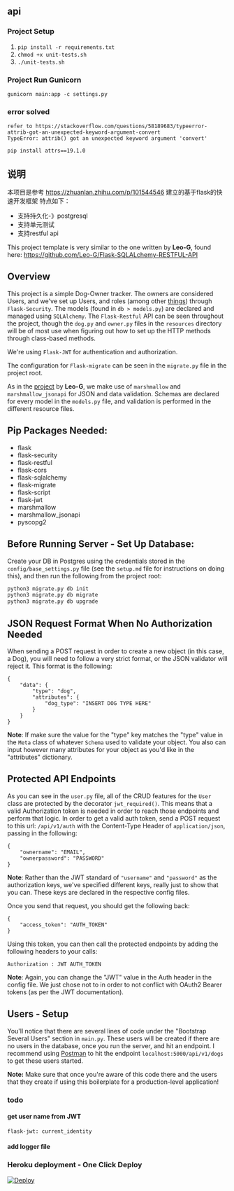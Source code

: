 ## api

### Project Setup

1. `pip install -r requirements.txt`
2. `chmod +x unit-tests.sh`
3. `./unit-tests.sh`

### Project Run Gunicorn
```
gunicorn main:app -c settings.py
```

### error solved
```
refer to https://stackoverflow.com/questions/58189683/typeerror-attrib-got-an-unexpected-keyword-argument-convert
TypeError: attrib() got an unexpected keyword argument 'convert'

pip install attrs==19.1.0
```

## 说明
本项目是参考 https://zhuanlan.zhihu.com/p/101544546 建立的基于flask的快速开发框架
特点如下：
* 支持持久化-》postgresql
* 支持单元测试
* 支持restful api

This project template is very similar to the one written by **Leo-G**, found here: https://github.com/Leo-G/Flask-SQLALchemy-RESTFUL-API

## Overview

This project is a simple Dog-Owner tracker. The owners are considered Users, and we've set up Users, and roles (among other [things](https://pythonhosted.org/Flask-Security/features.html)) through ```Flask-Security```. The models (found in ```db > models.py```) are declared and managed using ```SQLAlchemy```. The ```Flask-Restful``` API can be seen throughout the project, though the ```dog.py``` and ```owner.py``` files in the ```resources``` directory will be of most use when figuring out how to set up the HTTP methods through class-based methods.

We're using ```Flask-JWT``` for authentication and authorization.

The configuration for ```Flask-migrate``` can be seen in the ```migrate.py``` file in the project root.

As in the [project](https://github.com/Leo-G/Flask-SQLALchemy-RESTFUL-API) by **Leo-G**, we make use of ```marshmallow``` and ```marshmallow_jsonapi``` for JSON and data validation. Schemas are declared for every model in the ```models.py``` file, and validation is performed in the different resource files.

## Pip Packages Needed:

- flask
- flask-security
- flask-restful
- flask-cors
- flask-sqlalchemy
- flask-migrate
- flask-script
- flask-jwt
- marshmallow
- marshmallow_jsonapi
- pyscopg2

## Before Running Server - Set Up Database:

Create your DB in Postgres using the credentials stored in the ```config/base_settings.py``` file (see the ```setup.md``` file for instructions on doing this), and then run the following from the project root:

```bash
python3 migrate.py db init
python3 migrate.py db migrate
python3 migrate.py db upgrade
```

## JSON Request Format When No Authorization Needed

When sending a POST request in order to create a new object (in this case, a Dog), you will need to follow a very strict format, or the JSON validator will reject it. This format is the following:

```
{
    "data": {
        "type": "dog",
        "attributes": {
            "dog_type": "INSERT DOG TYPE HERE"
        }
    }
}
```

**Note**: If make sure the value for the "type" key matches the "type" value in the ```Meta``` class of whatever ```Schema``` used to validate your object. You also can input however many attributes for your object as you'd like in the "attributes" dictionary.

## Protected API Endpoints

As you can see in  the ```user.py``` file, all of the CRUD features for the ```User``` class are protected by the decorator ```jwt_required()```. This means that a valid Authorization token is needed in order to reach those endpoints and perform that logic. In order to get a valid auth token, send a POST request to this url: ```/api/v1/auth``` with the Content-Type Header of ```application/json```, passing in the following:

```
{
    "ownername": "EMAIL",
    "ownerpassword": "PASSWORD"
}
```

**Note**: Rather than the JWT standard of ```"username"``` and ```"password"``` as the authorization keys, we've specified different keys, really just to show that you can. These keys are declared in the respective config files.

Once you send that request, you should get the following back:

```
{
    "access_token": "AUTH_TOKEN"
}
```

Using this token, you can then call the protected endpoints by adding the following headers to your calls:

```
Authorization : JWT AUTH_TOKEN
```

**Note**: Again, you can change the "JWT" value in the Auth header in the config file. We just chose not to in order to not conflict with OAuth2 Bearer tokens (as per the JWT documentation).

## Users - Setup

You'll notice that there are several lines of code under the "Bootstrap Several Users" section in ```main.py```. These users will be created if there are no users in the database, once you run the server, and hit an endpoint. I recommend using [Postman](https://www.getpostman.com/) to hit the endpoint ```localhost:5000/api/v1/dogs``` to get these users started.

**Note:** Make sure that once you're aware of this code there and the users that they create if using this boilerplate for a production-level application!


### todo
#### get user name from JWT
```
flask-jwt: current_identity
```

#### add logger file 

### Heroku deployment - One Click Deploy

[![Deploy](https://www.herokucdn.com/deploy/button.svg)](https://heroku.com/deploy?template=https://github.com/minikiller/flask-feme)
